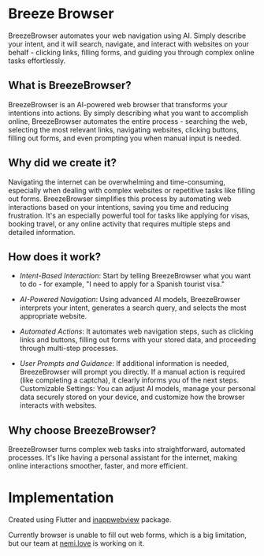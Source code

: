 # Breeze Browser

BreezeBrowser automates your web navigation using AI. Simply describe your intent, and it will search, navigate, and interact with websites on your behalf - clicking links, filling forms, and guiding you through complex online tasks effortlessly.

## What is BreezeBrowser?

BreezeBrowser is an AI-powered web browser that transforms your intentions into actions. By simply describing what you want to accomplish online, BreezeBrowser automates the entire process - searching the web, selecting the most relevant links, navigating websites, clicking buttons, filling out forms, and even prompting you when manual input is needed.

## Why did we create it?

Navigating the internet can be overwhelming and time-consuming, especially when dealing with complex websites or repetitive tasks like filling out forms. BreezeBrowser simplifies this process by automating web interactions based on your intentions, saving you time and reducing frustration. It's an especially powerful tool for tasks like applying for visas, booking travel, or any online activity that requires multiple steps and detailed information.

## How does it work?

- *Intent-Based Interaction*: Start by telling BreezeBrowser what you want to do - for example, "I need to apply for a Spanish tourist visa."

- *AI-Powered Navigation*: Using advanced AI models, BreezeBrowser interprets your intent, generates a search query, and selects the most appropriate website.

- *Automated Actions*: It automates web navigation steps, such as clicking links and buttons, filling out forms with your stored data, and proceeding through multi-step processes.

- *User Prompts and Guidance*: If additional information is needed, BreezeBrowser will prompt you directly. If a manual action is required (like completing a captcha), it clearly informs you of the next steps.
Customizable Settings: You can adjust AI models, manage your personal data securely stored on your device, and customize how the browser interacts with websites.

## Why choose BreezeBrowser?

BreezeBrowser turns complex web tasks into straightforward, automated processes. It's like having a personal assistant for the internet, making online interactions smoother, faster, and more efficient.


# Implementation

Created using Flutter and [inappwebview](https://pub.dev/packages/flutter_inappwebview) package.

Currently browser is unable to fill out web forms, which is a big limitation, but our team at [nemi.love](https://nemi.love/) is working on it.
